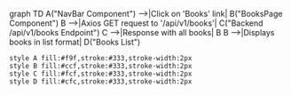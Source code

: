graph TD
    A("NavBar Component") -->|Click on 'Books' link| B("BooksPage Component")
    B -->|Axios GET request to '/api/v1/books'| C("Backend /api/v1/books Endpoint")
    C -->|Response with all books| B
    B -->|Displays books in list format| D("Books List")

    style A fill:#f9f,stroke:#333,stroke-width:2px
    style B fill:#ccf,stroke:#333,stroke-width:2px
    style C fill:#fcf,stroke:#333,stroke-width:2px
    style D fill:#cfc,stroke:#333,stroke-width:2px


